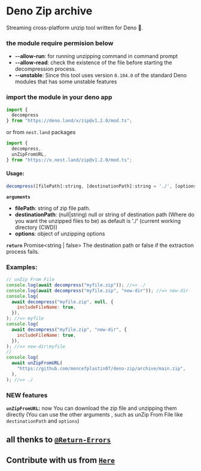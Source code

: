 # Deno Zip archive

Streaming cross-platform unzip tool written for Deno 🦕.

### the module require permision below

- **--allow-run**: for running unzipping command in command prompt
- **--allow-read**: check the existence of the file before starting the
  decompression process.
- **--unstable**: Since this tool uses version `0.104.0` of the standard Deno
  modules that has some unstable features

### import the module in your deno app

```js
import {
  decompress
} from "https://deno.land/x/zip@v1.2.0/mod.ts";
```

or from `nest.land` packages

```js
import {
  decompress,
  unZipFromURL,
} from "https://x.nest.land/zip@v1.2.0/mod.ts";
```

#### Usage:

```js
decompress([filePath]:string, [destinationPath]:string = './', [options]:{}): Promise<string | false>
```

**`arguments`**

- **filePath**: string of zip file path.
- **destinationPath**: (null|string) null or string of destination path (Where
  do you want the unzipped files to be) as default is './' (current working
  directory (CWD))
- **options**: object of unzipping options

**`return`** Promise<string | false> The destination path or false if the
extraction process fails.

### Examples:

```js
// unZip From File
console.log(await decompress("myfile.zip")); //=> ./
console.log(await decompress("myfile.zip", "new-dir")); //=> new-dir
console.log(
  await decompress("myfile.zip", null, {
    includeFileName: true,
  }),
); //=> myfile
console.log(
  await decompress("myfile.zip", "new-dir", {
    includeFileName: true,
  }),
); //=> new-dir\myfile
//
console.log(
  await unZipFromURL(
    "https://github.com/moncefplastin07/deno-zip/archive/main.zip",
  ),
); //=> ./
```

### NEW features

**`unZipFromURL`:** now You can download the zip file and unzipping them
directly (You can use the other arguments , such as unZip From File like
`destinationPath` and `options`)

## all thenks to [`@Return-Errors`](https://github.com/Return-Errors)

## Contribute with us from [`Here`](https://github.com/moncefplastin07/deno-zip)
